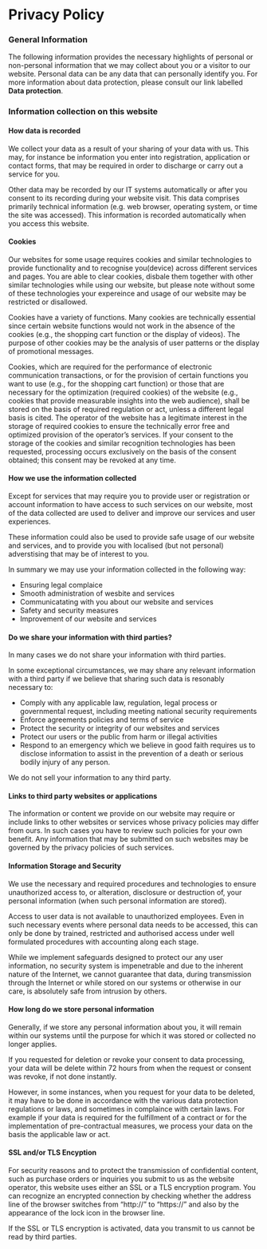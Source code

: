 # Privacy Policy
### General Information
The following information provides the necessary highlights of personal or non-personal information that we may collect about you or a visitor to our website. Personal data can be any data that can personally identify you. For more information about data protection, please consult our link labelled **Data protection**.

### Information collection on this website
#### How data is recorded 
We collect your data as a result of your sharing of your data with us. This may, for instance be information you enter into registration, application or contact forms, that may be required in order to discharge or carry out a service for you.

Other data may be recorded by our IT systems automatically or after you consent to its recording during your website visit. This data comprises primarily technical information (e.g. web browser, operating system, or time the site was accessed). This information is recorded automatically when you access this website.

#### Cookies
Our websites for some usage requires cookies and similar technologies to provide functionality and to recognise you(device) across different services and pages. You are able to clear cookies, disbale them together with other similar technologies while using our website, but please note without some of these technologies your expereince and usage of our website may be restricted or disallowed.

Cookies have a variety of functions. Many cookies are technically essential since certain website functions would not work in the absence of the cookies (e.g., the shopping cart function or the display of videos). The purpose of other cookies may be the analysis of user patterns or the display of promotional messages.

Cookies, which are required for the performance of electronic communication transactions, or for the provision of certain functions you want to use (e.g., for the shopping cart function) or those that are necessary for the optimization (required cookies) of the website (e.g., cookies that provide measurable insights into the web audience), shall be stored on the basis of required regulation or act, unless a different legal basis is cited. The operator of the website has a legitimate interest in the storage of required cookies to ensure the technically error free and optimized provision of the operator’s services. If your consent to the storage of the cookies and similar recognition technologies has been requested, processing occurs exclusively on the basis of the consent obtained; this consent may be revoked at any time.

#### How we use the information collected
Except for services that may require you to provide user or registration or account information to have access to such services on our website, most of the data collected are used to deliver and improve our services and user experiences. 

These information could also be used to provide safe usage of our website and services, and to provide you with localised (but not personal) adverstising that may be of interest to you.

In summary we may use your information collected in the following way:
* Ensuring legal complaice 
* Smooth administration of wesbite and services
* Communicatating with you about our website and services
* Safety and security measures 
* Improvement of our website and services

#### Do we share your information with third parties?
In many cases we do not share your information with third parties. 

In some exceptional circumstances, we may share any relevant information with a third party if we believe that sharing such data is resonably necessary to:
* Comply with any applicable law, regulation, legal process or governmental request, including meeting national security requirements
* Enforce agreements policies and terms of service
* Protect the security or integrity of our websites and services
* Protect our users or the public from harm or illegal activities
* Respond to an emergency which we believe in good faith requires us to disclose information to assist in the prevention of a death or serious bodily injury of any person.

We do not sell your information to any third party.

#### Links to third party websites or applications
The information or content we provide on our website may require or include links to other websites or services whose privacy policies may differ from ours. In such cases you have to review such policies for your own benefit. Any information that may be submitted on such websites may be governed by the privacy policies of such services.

#### Information Storage and Security
We use the necessary and required procedures and technologies to ensure unauthorized access to, or alteration, disclosure or destruction of, your personal information (when such personal information are stored).

Access to user data is not available to unauthorized employees. Even in such necessary events where personal data needs to be accessed, this can only be done by trained, restricted and authorised access under well formulated procedures with accounting along each stage.

While we implement safeguards designed to protect our any user information, no security system is impenetrable and due to the inherent nature of the Internet, we cannot guarantee that data, during transmission through the Internet or while stored on our systems or otherwise in our care, is absolutely safe from intrusion by others.

#### How long do we store personal information
Generally, if we store any personal information about you, it will remain within our systems until the purpose for which it was stored or collected no longer applies.

If you requested for deletion or revoke your consent to data processing, your data will be delete within 72 hours from when the request or consent was revoke, if not done instantly.

However, in some instances, when you request for your data to be deleted, it may have to be done in accordance with the various data protection regulations or laws, and sometimes in complaince with certain laws. For example if your data is required for the fulfillment of a contract or for the implementation of pre-contractual measures, we process your data on the basis the applicable law or act.

#### SSL and/or TLS Encyption
For security reasons and to protect the transmission of confidential content, such as purchase orders or inquiries you submit to us as the website operator, this website uses either an SSL or a TLS encryption program. You can recognize an encrypted connection by checking whether the address line of the browser switches from “http://” to “https://” and also by the appearance of the lock icon in the browser line.

If the SSL or TLS encryption is activated, data you transmit to us cannot be read by third parties.
